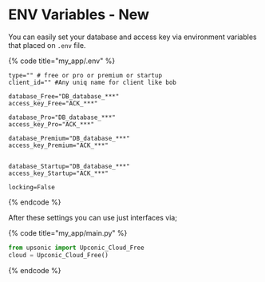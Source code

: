 # ENV Variables - New

You can easily set your database and access key via environment variables that placed on `.env` file.

{% code title="my_app/.env" %}
```
type="" # free or pro or premium or startup
client_id="" #Any uniq name for client like bob

database_Free="DB_database_***"
access_key_Free="ACK_***"

database_Pro="DB_database_***"
access_key_Pro="ACK_***"

database_Premium="DB_database_***"
access_key_Premium="ACK_***"


database_Startup="DB_database_***"
access_key_Startup="ACK_***"

locking=False

```
{% endcode %}



After these settings you can use just interfaces via;

{% code title="my_app/main.py" %}
```python
from upsonic import Upconic_Cloud_Free
cloud = Upconic_Cloud_Free()
```
{% endcode %}
